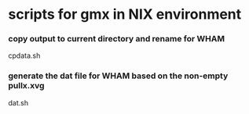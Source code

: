 # scripts for gmx in NIX environment
### copy output to current directory and rename for WHAM  
cpdata.sh
### generate the dat file for WHAM based on the non-empty pullx.xvg  
dat.sh
